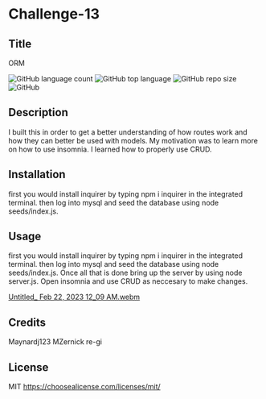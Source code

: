 # Challenge-13

  ## Title
  ORM

![GitHub language count](https://img.shields.io/github/languages/count/Maynardj123/Challenge-13?style=flat-square)
![GitHub top language](https://img.shields.io/github/languages/top/Maynardj123/Challenge-13?color=green&style=flat-square)
![GitHub repo size](https://img.shields.io/github/repo-size/Maynardj123/Challenge-13?color=yellow&style=flat-square)
![GitHub](https://img.shields.io/github/license/Maynardj123/Challenge-13?color=orange&style=flat-square)

  ## Description
  I built this in order to get a better understanding of how routes work and how they can better be used with models. My motivation was to learn more on how to use insomnia. I learned how to properly use CRUD.



  ## Installation
  first you would install inquirer by typing npm i inquirer in the integrated terminal. then log into mysql and seed the database using node seeds/index.js. 


  ## Usage
  first you would install inquirer by typing npm i inquirer in the integrated terminal. then log into mysql and seed the database using node seeds/index.js. Once all that is done bring up the server by using node server.js. Open insomnia and use CRUD as neccesary to make changes.

[Untitled_ Feb 22, 2023 12_09 AM.webm](https://user-images.githubusercontent.com/120345723/220538337-1f1dd873-132b-4436-b7de-08a084493da8.webm)


  ## Credits
  Maynardj123
  MZernick
  re-gi 

  ## License
  MIT
  https://choosealicense.com/licenses/mit/




